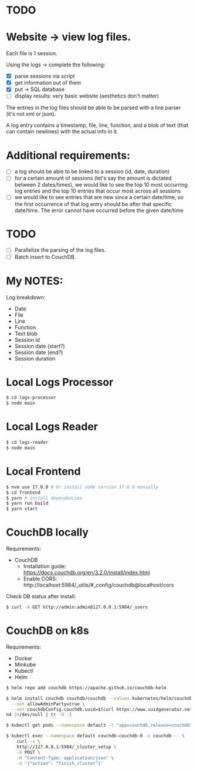 # TODO

# Website -> view log files.

Each file is 1 session.

Using the logs -> complete the following:
- [X] parse sessions via script
- [X] get information out of them
- [X] put -> SQL database
- [ ] display results: very basic website (aesthetics don't matter)

The entries in the log files should be able to be parsed with a line parser (it's not xml or json).

A log entry contains a timestamp, file, line, function, and a blob of text (that can contain newlines) with the actual info in it.

# Additional requirements:

- [ ] a log should be able to be linked to a session (id, date, duration)
- [ ] for a certain amount of sessions (let's say the amount is dictated between 2 dates/times), we would like to see the top 10 most occurring log entries and the top 10 entries that occur most across all sessions
- [ ] we would like to see entries that are new since a certain date/time, so the first occurrence of that log entry should be after that specific date/time. The error cannot have occurred before the given date/time

# TODO
- [ ] Parallelize the parsing of the log files.
- [ ] Batch insert to CouchDB.

# My NOTES:

Log breakdown:

- Date
- File
- Line
- Function
- Text blob
- Session id
- Session date (start?)
- Session date (end?)
- Session duration

# Local Logs Processor

```sh
$ cd logs-processor
$ node main
```

# Local Logs Reader

```sh
$ cd logs-reader
$ node main
```

# Local Frontend

```sh
$ nvm use 17.0.0 # Or install node version 17.0.0 manually
$ cd frontend
$ yarn # install dependencies
$ yarn run build
$ yarn start
```

# CouchDB locally

Requirements:
* CouchDB
  - Installation guide: https://docs.couchdb.org/en/3.2.0/install/index.html
  - Enable CORS: http://localhost:5984/_utils/#_config/couchdb@localhost/cors

Check DB status after install:
```sh
$ curl -X GET http://admin:admin@127.0.0.1:5984/_users
```

# CouchDB on k8s

Requirements:
* Docker
* Minkube
* Kubectl
* Helm

```sh
$ helm repo add couchdb https://apache.github.io/couchdb-helm

$ helm install couchdb couchdb/couchdb --values kubernetes/helm/couchdb-values.yaml \
  --set allowAdminParty=true \
  --set couchdbConfig.couchdb.uuid=$(curl https://www.uuidgenerator.net/api/versio
n4 2>/dev/null | tr -d -)

$ kubectl get pods --namespace default -l "app=couchdb,release=couchdb"

$ kubectl exec --namespace default couchdb-couchdb-0 -c couchdb -- \
    curl -s \
    http://127.0.0.1:5984/_cluster_setup \
    -X POST \
    -H "Content-Type: application/json" \
    -d '{"action": "finish_cluster"}'
```